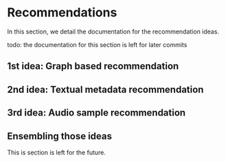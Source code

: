 # Recommendations

In this section, we detail the documentation for the recommendation ideas.

todo: the documentation for this section is left for later commits

## 1st idea: Graph based recommendation

## 2nd idea: Textual metadata recommendation

## 3rd idea: Audio sample recommendation

## Ensembling those ideas

This is section is left for the future.
